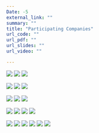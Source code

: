 ```yaml
---
Date: -5
external_link: ""
summary: ""
title: "Participating Companies"
url_code: ""
url_pdf: ""
url_slides: ""
url_video: ""

---
```


![](/albums/ComJobfair/ArcelorMittal.PNG)
![](/albums/ComJobfair/CrosspointSolutions.png)
![](/albums/ComJobfair/Datashift.png)

![](/albums/ComJobfair/DiceCro.png)
![](/albums/ComJobfair/Imec.PNG)
![](/albums/ComJobfair/NBB.PNG)

![](/albums/ComJobfair/OpenAnalytics.png)
![](/albums/ComJobfair/Ortec.PNG)
![](/albums/ComJobfair/P95.PNG)

![](/albums/ComJobfair/PythonPredictions.png)
![](/albums/ComJobfair/EY.PNG)
![](/albums/ComJobfair/Nestle.PNG)
![](/albums/ComJobfair/ProphecyLabs.PNG)

![](/albums/ComJobfair/Belfius.PNG)
![](/albums/ComJobfair/Deloitte.PNG)
![](/albums/ComJobfair/KBC.png)
![](/albums/ComJobfair/KPMG.png)
![](/albums/ComJobfair/Pwc.PNG)
![](/albums/ComJobfair/Riskconcile.png)
